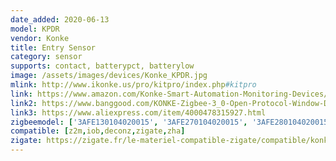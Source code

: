 ```yaml
---
date_added: 2020-06-13
model: KPDR
vendor: Konke
title: Entry Sensor
category: sensor
supports: contact, batterypct, batterylow
image: /assets/images/devices/Konke_KPDR.jpg
mlink: http://www.ikonke.us/pro/kitpro/index.php#kitpro
link: https://www.amazon.com/Konke-Smart-Automation-Monitoring-Devices/dp/B07QR87KW6
link2: https://www.banggood.com/KONKE-Zigbee-3_0-Open-Protocol-Window-Door-Sensor-Smart-Home-Function-Remote-Control-Alarm-Door-Sensor-Security-From-Xiaomi-Eco-system-p-1551743.html
link3: https://www.aliexpress.com/item/4000478315927.html
zigbeemodel: ['3AFE130104020015', '3AFE270104020015', '3AFE280104020015']
compatible: [z2m,iob,deconz,zigate,zha]
zigate: https://zigate.fr/le-materiel-compatible-zigate/compatible/konkedoorsensor
---
```

